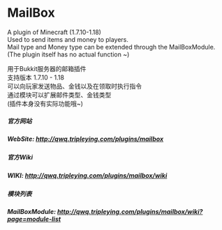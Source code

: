# MailBox
A plugin of Minecraft (1.7.10-1.18)  
Used to send items and money to players.  
Mail type and Money type can be extended through the MailBoxModule.  
(The plugin itself has no actual function ~)

用于Bukkit服务器的邮箱插件  
支持版本 1.7.10 - 1.18  
可以向玩家发送物品、金钱以及在领取时执行指令  
通过模块可以扩展邮件类型、金钱类型  
(插件本身没有实际功能哦~)

##### 官方网站
##### WebSite: http://qwq.tripleying.com/plugins/mailbox

##### 官方Wiki
##### WIKI: http://qwq.tripleying.com/plugins/mailbox/wiki

##### 模块列表
##### MailBoxModule: http://qwq.tripleying.com/plugins/mailbox/wiki?page=module-list

